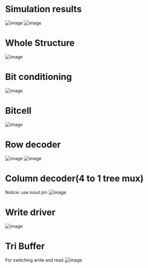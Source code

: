 # Simulation results
![image](https://user-images.githubusercontent.com/108848834/179023469-f763e0dd-dc6f-4589-9fad-bb3c7418a614.png)
![image](https://user-images.githubusercontent.com/108848834/179023570-5eafd45f-37e6-4062-a5fa-e97d62096034.png)
# Whole Structure
![image](https://user-images.githubusercontent.com/108848834/179023645-0f272a2b-6771-43a3-8c63-d71e6251589c.png)
# Bit conditioning
![image](https://user-images.githubusercontent.com/108848834/179023735-e5dcc125-808e-472b-a686-14e278035b64.png)
# Bitcell
![image](https://user-images.githubusercontent.com/108848834/179023825-16a9e7df-d230-42d5-8bdc-207db2c02736.png)
# Row decoder
![image](https://user-images.githubusercontent.com/108848834/179024302-4adae33c-67ba-4f00-af05-fdbfc6968c1c.png)
![image](https://user-images.githubusercontent.com/108848834/179023952-72220327-ae35-4f39-ac71-dc3fc1c98405.png)
# Column decoder(4 to 1 tree mux)
Notice: use inout pin
![image](https://user-images.githubusercontent.com/108848834/179024370-1772c17e-dc95-45c6-a86c-7ce6a7b57afc.png)
# Write driver
![image](https://user-images.githubusercontent.com/108848834/179024544-8b55f144-fc24-4c0a-8bfc-27a6e8d7b93a.png)
# Tri Buffer
For switching write and read
![image](https://user-images.githubusercontent.com/108848834/179024870-f55a6dc1-5d5e-423c-8858-fe63b32fdae3.png)
  
